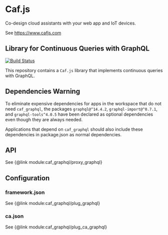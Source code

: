 # Caf.js

Co-design cloud assistants with your web app and IoT devices.

See https://www.cafjs.com

## Library for Continuous Queries with GraphQL

[![Build Status](https://travis-ci.org/cafjs/caf_graphql.svg?branch=master)](https://travis-ci.org/cafjs/caf_graphql)

This repository contains a `Caf.js` library that implements continuous queries with GraphQL.

## Dependencies Warning

To eliminate expensive dependencies for apps in the workspace that do not need `caf_graphql`, the packages `graphql@^14.4.2`, `graphql-import@^0.7.1`, and `graphql-tools^4.0.5` have been declared as optional dependencies even though they are always needed.

Applications that depend on `caf_graphql` should also include these dependencies in package.json as normal dependencies.


## API

See {@link module:caf_graphql/proxy_graphql}

## Configuration

### framework.json

See {@link module:caf_graphql/plug_graphql}

### ca.json

See {@link module:caf_graphql/plug_ca_graphql}
